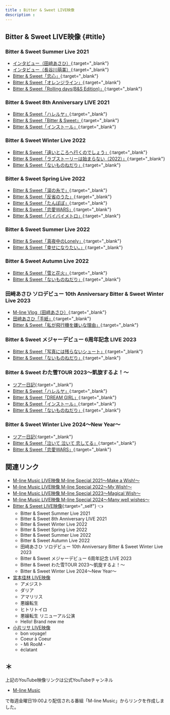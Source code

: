 ```yaml
---
title : Bitter & Sweet LIVE映像
description : 
---
```

## Bitter & Sweet LIVE映像 {#title}

### Bitter & Sweet Summer Live 2021
* [<i class="fa-lg fa-brands fa-youtube"></i> インタビュー（田﨑あさひ）](https://www.youtube.com/watch?v=CBB6zE5dgdc&t=12m36s){:target="_blank"}
* [<i class="fa-lg fa-brands fa-youtube"></i> インタビュー（長谷川萌美）](https://www.youtube.com/watch?v=I4paTYWhcPQ&t=15m25s){:target="_blank"}
* [<i class="fa-lg fa-brands fa-youtube"></i> Bitter & Sweet「恋心」](https://www.youtube.com/watch?v=bZdO8ppE-IA&t=2m56s){:target="_blank"}
* [<i class="fa-lg fa-brands fa-youtube"></i> Bitter & Sweet「オレンジライン」](https://www.youtube.com/watch?v=avkKCtJYh3s&t=27m34s){:target="_blank"}
* [<i class="fa-lg fa-brands fa-youtube"></i> Bitter & Sweet「Rolling days(B&S Edition)」](https://www.youtube.com/watch?v=PDj4BOE5PA8&t=25m48s){:target="_blank"}

### Bitter & Sweet 8th Anniversary LIVE 2021
* [<i class="fa-lg fa-brands fa-youtube"></i> Bitter & Sweet「ハレルヤ」](https://www.youtube.com/watch?v=dCBeCwWNFeo&t=20m50s){:target="_blank"}
* [<i class="fa-lg fa-brands fa-youtube"></i> Bitter & Sweet「Bitter & Sweet」](https://www.youtube.com/watch?v=mGA_w3pajw8&t=18m56s){:target="_blank"}
* [<i class="fa-lg fa-brands fa-youtube"></i> Bitter & Sweet「インストール」](https://www.youtube.com/watch?v=eKVQvIM6W4E&t=10m16s){:target="_blank"}

### Bitter & Sweet Winter Live 2022
* [<i class="fa-lg fa-brands fa-youtube"></i> Bitter & Sweet「遠いところへ行くのでしょう」](https://www.youtube.com/watch?v=o50So6oeRlM&t=7m58s){:target="_blank"}
* [<i class="fa-lg fa-brands fa-youtube"></i> Bitter & Sweet「ラブストーリーは始まらない（2022）」](https://www.youtube.com/watch?v=HQaLQ2w356o&t=4m11s){:target="_blank"}
* [<i class="fa-lg fa-brands fa-youtube"></i> Bitter & Sweet「ないものねだり」](https://www.youtube.com/watch?v=4QlCI0v7zdE&t=1m58s){:target="_blank"}

### Bitter & Sweet Spring Live 2022
* [<i class="fa-lg fa-brands fa-youtube"></i> Bitter & Sweet「涙の糸で」](https://www.youtube.com/watch?v=7J9j3KbD1h4&t=23m44s){:target="_blank"}
* [<i class="fa-lg fa-brands fa-youtube"></i> Bitter & Sweet「反省のうた」](https://www.youtube.com/watch?v=NdxbeIOsHWI&t=10m16s){:target="_blank"}
* [<i class="fa-lg fa-brands fa-youtube"></i> Bitter & Sweet「たんぽぽ」](https://www.youtube.com/watch?v=0gfiP-pwxo0&t=12m59s){:target="_blank"}
* [<i class="fa-lg fa-brands fa-youtube"></i>  Bitter & Sweet「恋愛WARS」](https://www.youtube.com/watch?v=14RRXEjiBxg&t=8m36s){:target="_blank"}
* [<i class="fa-lg fa-brands fa-youtube"></i> Bitter & Sweet「バイバイメトロ」](https://www.youtube.com/watch?v=ItKWtIW_iBQ&t=16m16s){:target="_blank"}

### Bitter & Sweet Summer Live 2022
* [<i class="fa-lg fa-brands fa-youtube"></i> Bitter & Sweet「真夜中のLonely」](https://www.youtube.com/watch?v=GuwSjZQLdMI&t=3m59s){:target="_blank"}
* [<i class="fa-lg fa-brands fa-youtube"></i> Bitter & Sweet「幸せになりたい。」](https://www.youtube.com/watch?v=YxOX5Q1NkWE&t=19m55s){:target="_blank"}

### Bitter & Sweet Autumn Live 2022
* [<i class="fa-lg fa-brands fa-youtube"></i> Bitter & Sweet「雪と花火」](https://www.youtube.com/watch?v=tI78CMio-vs&t=10m51s){:target="_blank"}
* [<i class="fa-lg fa-brands fa-youtube"></i> Bitter & Sweet「ないものねだり」](https://www.youtube.com/watch?v=qOf6y8CWlT8&t=28m50s){:target="_blank"}

### 田﨑あさひ ソロデビュー 10th Anniversary Bitter & Sweet Winter Live 2023
* [<i class="fa-lg fa-brands fa-youtube"></i> M-line Vlog（田﨑あさひ）](https://www.youtube.com/watch?v=Hyzjywprdwo&t=14m13s){:target="_blank"}
* [<i class="fa-lg fa-brands fa-youtube"></i> 田﨑あさひ「手紙」](https://www.youtube.com/watch?v=QPu8gEwd9Dw&t=9m12s){:target="_blank"}
* [<i class="fa-lg fa-brands fa-youtube"></i> Bitter & Sweet「私が飛行機を嫌いな理由」](https://www.youtube.com/watch?v=XbLPCvx5Zw0&t=10m57s){:target="_blank"}

### Bitter & Sweet メジャーデビュー 6周年記念 LIVE 2023
* [<i class="fa-lg fa-brands fa-youtube"></i> Bitter & Sweet「写真には残らないシュート」](https://www.youtube.com/watch?v=0KhNlhHzEuM&t=2m30s){:target="_blank"}
* [<i class="fa-lg fa-brands fa-youtube"></i> Bitter & Sweet「ないものねだり」](https://www.youtube.com/watch?v=fPwrQL7_tzw&t=1m50s){:target="_blank"}

### Bitter & Sweet わた雪TOUR 2023～凱旋するよ！～
* [<i class="fa-lg fa-brands fa-youtube"></i> ツアー日記](https://www.youtube.com/watch?v=h-QDXjyqVh4&t=17m43s){:target="_blank"}
* [<i class="fa-lg fa-brands fa-youtube"></i> Bitter & Sweet「ハレルヤ」](https://www.youtube.com/watch?v=h-QDXjyqVh4&t=12m54s){:target="_blank"}
* [<i class="fa-lg fa-brands fa-youtube"></i> Bitter & Sweet「DREAM GIRL」](https://www.youtube.com/watch?v=SZhOuxwv8kg&t=13m26s){:target="_blank"}
* [<i class="fa-lg fa-brands fa-youtube"></i> Bitter & Sweet「インストール」](https://www.youtube.com/watch?v=faeEy5maNVw&t=12m0s){:target="_blank"}
* [<i class="fa-lg fa-brands fa-youtube"></i> Bitter & Sweet「ないものねだり」](https://www.youtube.com/watch?v=W9kGuqorezA&t=22m1s){:target="_blank"}

### Bitter & Sweet Winter Live 2024～New Year～
* [<i class="fa-lg fa-brands fa-youtube"></i> ツアー日記](https://www.youtube.com/watch?v=IoF3qYSecSM&t=25m50s){:target="_blank"}
* [<i class="fa-lg fa-brands fa-youtube"></i> Bitter & Sweet「泣いて 泣いて 恋してる」](https://www.youtube.com/watch?v=MeUJgeeFOOw&t=21m40s){:target="_blank"}
* [<i class="fa-lg fa-brands fa-youtube"></i> Bitter & Sweet「恋愛WARS」](https://www.youtube.com/watch?v=hDkrX2T-dYI&t=24m2s){:target="_blank"}

## 関連リンク
* [M-line Music LIVE映像 M-line Special 2021～Make a Wish!～](./MSMW2021.md)
* [M-line Music LIVE映像 M-line Special 2022～My Wish!～](./MSMW2022.md)
* [M-line Music LIVE映像 M-line Special 2023～Magical Wish～](./MSMW2023.md)
* [M-line Music LIVE映像 M-line Special 2024～Many well wishes～](./MSMW2024.md)
* [Bitter & Sweet LIVE映像](#title){:target="_self"} 👈
  * Bitter & Sweet Summer Live 2021
  * Bitter & Sweet 8th Anniversary LIVE 2021
  * Bitter & Sweet Winter Live 2022
  * Bitter & Sweet Spring Live 2022
  * Bitter & Sweet Summer Live 2022
  * Bitter & Sweet Autumn Live 2022
  * 田﨑あさひ ソロデビュー 10th Anniversary Bitter & Sweet Winter Live 2023
  * Bitter & Sweet メジャーデビュー 6周年記念 LIVE 2023
  * Bitter & Sweet わた雪TOUR 2023～凱旋するよ！～
  * Bitter & Sweet Winter Live 2024～New Year～
* [宮本佳林 LIVE映像](./karin.md)
  * アメジスト
  * ダリア
  * アマリリス
  * 悪嬢転生
  * ヒトリトイロ
  * 悪嬢転生 リニューアル公演
  * Hello! Brand new me
* [小片リサ LIVE映像](./risa.md)
  * bon voyage!
  * Coeur à Coeur
  * \- Mi RooM \-
  * éclatant

## ＊

上記のYouTube映像リンクは公式YouTubeチャンネル

* [<i class="fa-lg fa-brands fa-youtube"></i> M-line Music](https://www.youtube.com/@mlinemusic)  

で毎週金曜日19:00より配信される番組「M-line Music」からリンクを作成しました。